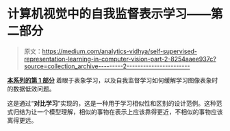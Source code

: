 # 计算机视觉中的自我监督表示学习——第二部分

> 原文：<https://medium.com/analytics-vidhya/self-supervised-representation-learning-in-computer-vision-part-2-8254aaee937c?source=collection_archive---------2----------------------->

[**本系列的第 1 部分**](/@gauss_hat/self-supervised-representation-learning-in-computer-vision-part-1-215af945d23a) 着眼于表象学习，以及自我监督学习如何缓解学习图像表象时的数据低效问题。

这是通过“**对比学习**”实现的，这是一种用于学习相似性和区别的设计范例。这种范式归结为让一个模型理解，相似的事物在表示上应该靠得更近，不相似的事物应该离得更远。